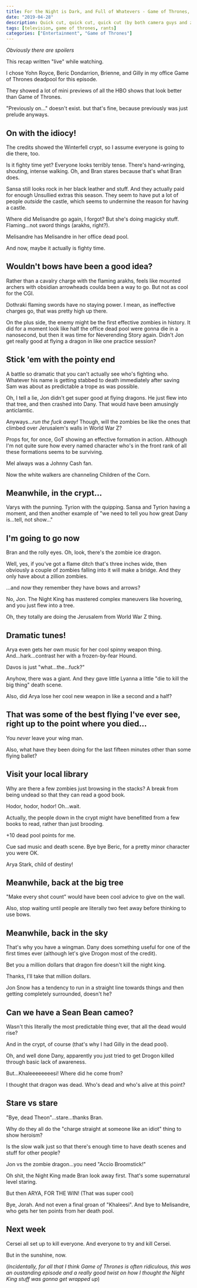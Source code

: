 ```yaml
---
title: For the Night is Dark, and Full of Whatevers - Game of Thrones, Season 8, Episode 3
date: "2019-04-28"
description: Quick cut, quick cut, quick cut (by both camera guys and zombies). Enough Unsullied extras! Jon's poor Tri-Wizard tournament effort. Mel wins her own office dead pool.
tags: [television, game of thrones, rants]
categories: ["Entertainment", "Game of Thrones"]
---
```


_Obviously there are spoilers_

This recap written "live" while watching.

I chose Yohn Royce, Beric Dondarrion, Brienne, and Gilly in my office Game of Thrones deadpool for this episode.

They showed a lot of mini previews of all the HBO shows that look better than Game of Thrones.

"Previously on..." doesn't exist. but that's fine, because previously was just prelude anyways.

## On with the idiocy!

The credits showed the Winterfell crypt, so I assume everyone is going to die there, too.

Is it fighty time yet? Everyone looks terribly tense. There's hand-wringing, shouting, intense walking. Oh, and Bran stares because that's what Bran does.

Sansa still looks rock in her black leather and stuff. And they actually paid for enough Unsullied extras this season. They seem to have put a lot of people *outside* the castle, which seems to undermine the reason for having a castle.

Where did Melisandre go again, I forgot? But she's doing magicky stuff. Flaming...not sword things (arakhs, right?). 

Melisandre has Melisandre in her office dead pool.

And now, maybe it actually is fighty time.

## Wouldn't bows have been a good idea?

Rather than a cavalry charge with the flaming arakhs, feels like mounted archers with obsidian arrowheads coulda been a way to go. But not as cool for the CGI.

Dothraki flaming swords have no staying power. I mean, as ineffective charges go, that was pretty high up there.

On the plus side, the enemy might be the first effective zombies in history. It did for a moment look like half the office dead pool were gonna die in a nanosecond, but then it was time for Neverending Story again. Didn't Jon get really good at flying a dragon in like one practice session?

## Stick 'em with the pointy end

A battle so dramatic that you can't actually see who's fighting who. Whatever his name is getting stabbed to death immediately after saving Sam was about as predictable a trope as was possible.

Oh, I tell a lie, Jon didn't get super good at flying dragons. He just flew into that tree, and then crashed into Dany. That would have been amusingly anticlamtic.

Anyways..._run the fuck away!_ Though, will the zombies be like the ones that climbed over Jerusalem's walls in World War Z?

Props for, for once, GoT showing an effective formation in action. Although I'm not quite sure how every named character who's in the front rank of all these formations seems to be surviving.

Mel always was a Johnny Cash fan.

Now the white walkers are channeling Children of the Corn.

## Meanwhile, in the crypt...

Varys with the punning. Tyrion with the quipping. Sansa and Tyrion having a moment, and then another example of "we need to tell you how great Dany is...tell, not show..."

## I'm going to go now

Bran and the rolly eyes. Oh, look, there's the zombie ice dragon.

Well, yes, if you've got a flame ditch that's three inches wide, then obviously a couple of zombies falling into it will make a bridge. And they only have about a zillion zombies.

...and *now* they remember they have bows and arrows?

No, Jon. The Night King has mastered complex maneuvers like hovering, and you just flew into a tree.

Oh, they totally are doing the Jerusalem from World War Z thing.

## Dramatic tunes!

Arya even gets her own music for her cool spinny weapon thing. And...hark...contrast her with a frozen-by-fear Hound.

Davos is just "what...the...fuck?"

Anyhow, there was a giant. And they gave little Lyanna a little "die to kill the big thing" death scene.

Also, did Arya lose her cool new weapon in like a second and a half?

## That was some of the best flying I've ever see, right up to the point where you died...

You *never* leave your wing man.

Also, what have they been doing for the last fifteen minutes other than some flying ballet?

## Visit your local library

Why are there a few zombies just browsing in the stacks? A break from being undead so that they can read a good book.

Hodor, hodor, hodor! Oh...wait.

Actually, the people down in the crypt might have benefitted from a few books to read, rather than just brooding.

+10 dead pool points for me.

Cue sad music and death scene. Bye bye Beric, for a pretty minor character you were OK.

Arya Stark, child of destiny!

## Meanwhile, back at the big tree

"Make every shot count" would have been cool advice to give on the wall.

Also, stop waiting until people are literally two feet away before thinking to use bows.

## Meanwhile, back in the sky

That's why you have a wingman. Dany does something useful for one of the first times ever (although let's give Drogon most of the credit).

Bet you a million dollars that dragon fire doesn't kill the night king.

Thanks, I'll take that million dollars.

Jon Snow has a tendency to run in a straight line towards things and then getting completely surrounded, doesn't he?

## Can we have a Sean Bean cameo?

Wasn't this literally the most predictable thing ever, that all the dead would rise?

And in the crypt, of course (that's why I had Gilly in the dead pool).

Oh, and well done Dany, apparently you just tried to get Drogon killed through basic lack of awareness.

But...Khaleeeeeeeesi! Where did he come from?

I thought that dragon was dead. Who's dead and who's alive at this point?

## Stare vs stare

"Bye, dead Theon"...stare...thanks Bran.

Why do they all do the "charge straight at someone like an idiot" thing to show heroism?

Is the slow walk just so that there's enough time to have death scenes and stuff for other people?

Jon vs the zombie dragon...you need "Accio Broomstick!"

Oh shit, the Night King made Bran look away first. That's some supernatural level staring.

But then ARYA, FOR THE WIN! (That was super cool)

Bye, Jorah. And not even a final groan of "Khaleesi". And bye to Melisandre, who gets her ten points from her death pool.

## Next week

Cersei all set up to kill everyone. And everyone to try and kill Cersei.

But in the sunshine, now.

(_Incidentally, for all that I think Game of Thrones is often ridiculous, this was an oustanding episode and a really good twist on how I thought the Night King stuff was gonna get wrapped up_)


